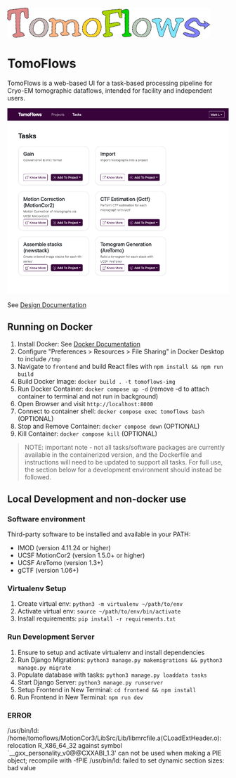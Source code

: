 ![tomoflows](Documentation/Design/img/TomoFlows_Logo.png)

# TomoFlows

TomoFlows is a web-based UI for a task-based processing pipeline for Cryo-EM tomographic dataflows, intended for facility and independent users.

![tomoflows](Documentation/Design/img/TomoFlows_Available_Tasks_UI.png)

See [Design Documentation](scripts/Documentation/Design/index.md)

## Running on Docker
1. Install Docker: See [Docker Documentation](https://docs.docker.com/get-docker/)
2. Configure "Preferences > Resources > File Sharing" in Docker Desktop to include `/tmp`
3. Navigate to `frontend` and build React files with `npm install && npm run build`
2. Build Docker Image: `docker build . -t tomoflows-img`
3. Run Docker Container: `docker compose up -d` (remove -d to attach container to terminal and not run in background)
4. Open Browser and visit `http://localhost:8000`
5. Connect to container shell: `docker compose exec tomoflows bash` (OPTIONAL)
7. Stop and Remove Container: `docker compose down` (OPTIONAL)
6. Kill Container: `docker compose kill` (OPTIONAL)

> NOTE: important note - not all tasks/software packages are currently available in the containerized version, and the Dockerfile and instructions will need to be updated to support all tasks. For full use, the section below for a development environment should instead be followed. 

## Local Development and non-docker use

### Software environment

Third-party software to be installed and available in your PATH:

- IMOD (version 4.11.24 or higher)
- UCSF MotionCor2 (version 1.5.0+ or higher)
- UCSF AreTomo (version 1.3+)
- gCTF (version 1.06+)

### Virtualenv Setup

1. Create virtual env: `python3 -m virtualenv ~/path/to/env`
2. Activate virtual env: `source ~/path/to/env/bin/activate`
3. Install requirements: `pip install -r requirements.txt`

### Run Development Server

1. Ensure to setup and activate virtualenv and install dependencies
2. Run Django Migrations: `python3 manage.py makemigrations && python3 manage.py migrate`
3. Populate database with tasks: `python3 manage.py loaddata tasks`
3. Start Django Server: `python3 manage.py runserver`
4. Setup Frontend in New Terminal: `cd frontend && npm install`
5. Run Frontend in New Terminal: `npm run dev`


### ERROR

/usr/bin/ld: /home/tomoflows/MotionCor3/LibSrc/Lib/libmrcfile.a(CLoadExtHeader.o): relocation R_X86_64_32 against symbol `__gxx_personality_v0@@CXXABI_1.3' can not be used when making a PIE object; recompile with -fPIE
/usr/bin/ld: failed to set dynamic section sizes: bad value
